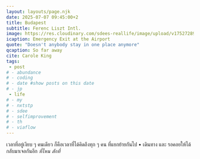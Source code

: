 ```yaml
---
layout: layouts/page.njk
date: 2025-07-07 09:45:00+2
title: Budapest
subtitle: Ferenc Liszt Intl.
image: https://res.cloudinary.com/sdees-reallife/image/upload/v1752728912/IMG_1653_buqdhe.jpg
icaption: Emergency Exit at the Airport
quote: "Doesn't anybody stay in one place anymore"
qcaption: So far away
cite: Carole King
tags: 
 - post
# - abundance
# - coding
# - date #show posts on this date
# - jp
 - life
# - my
# - nxtstp
# - sdee
# - selfimprovement
# - th
# - viaflow
---
```

เวลาที่อยู่เงียบ ๆ คนเดียว ก็คือเวลาที่ได้คิดถึงทุก ๆ คน ที่แยกย้ายกันไป • เดินทาง  และ รอคอยให้ได้กลับมาเจอกันอีก *ที่ไหน สักที่*
